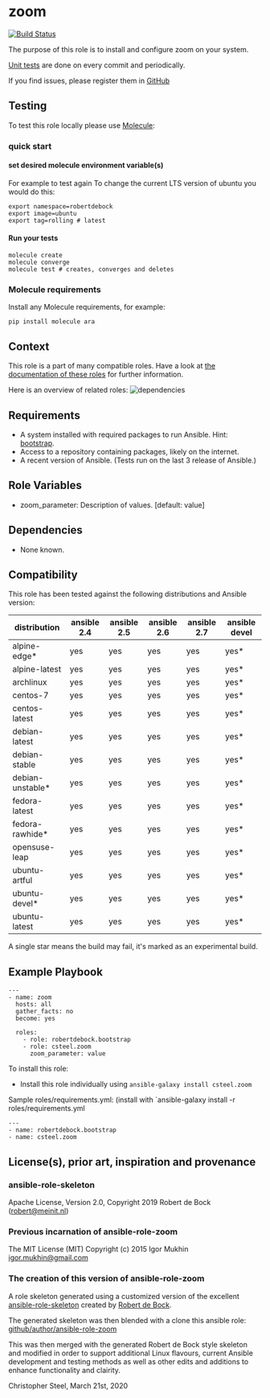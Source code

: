 zoom
=========

[![Build Status](https://travis-ci.org/csteel/ansible-role-zoom.svg?branch=master)](https://travis-ci.org/csteel/ansible-role-zoom)

The purpose of this role is to install and configure zoom on your system.

[Unit tests](https://travis-ci.org/csteel/ansible-role-zoom) are done on every commit and periodically.

If you find issues, please register them in [GitHub](https://github.com/csteel/ansible-role-zoom/issues)

## Testing

To test this role locally please use [Molecule](https://github.com/metacloud/molecule):

### quick start

#### set desired molecule environment variable(s)

For example to test again To change the current LTS version of ubuntu you would do this:

```shell
export namespace=robertdebock
export image=ubuntu
export tag=rolling # latest
```

#### Run your tests

```shell
molecule create
molecule converge
molecule test # creates, converges and deletes
```

### Molecule requirements

Install any Molecule requirements, for example:

```shell
pip install molecule ara
```

Context
--------
This role is a part of many compatible roles. Have a look at [the documentation of these roles](https://robertdebock.nl/) for further information.

Here is an overview of related roles:
![dependencies](https://raw.githubusercontent.com/robertdebock/drawings/artifacts/zoom.png "Dependency")

Requirements
------------

- A system installed with required packages to run Ansible. Hint: [bootstrap](https://galaxy.ansible.com/robertdebock/bootstrap).
- Access to a repository containing packages, likely on the internet.
- A recent version of Ansible. (Tests run on the last 3 release of Ansible.)

Role Variables
--------------

- zoom_parameter: Description of values. [default: value]

Dependencies
------------

- None known.

Compatibility
-------------

This role has been tested against the following distributions and Ansible version:

|distribution|ansible 2.4|ansible 2.5|ansible 2.6|ansible 2.7|ansible devel|
|------------|-----------|-----------|-----------|-----------|-------------|
|alpine-edge*|yes|yes|yes|yes|yes*|
|alpine-latest|yes|yes|yes|yes|yes*|
|archlinux|yes|yes|yes|yes|yes*|
|centos-7|yes|yes|yes|yes|yes*|
|centos-latest|yes|yes|yes|yes|yes*|
|debian-latest|yes|yes|yes|yes|yes*|
|debian-stable|yes|yes|yes|yes|yes*|
|debian-unstable*|yes|yes|yes|yes|yes*|
|fedora-latest|yes|yes|yes|yes|yes*|
|fedora-rawhide*|yes|yes|yes|yes|yes*|
|opensuse-leap|yes|yes|yes|yes|yes*|
|ubuntu-artful|yes|yes|yes|yes|yes*|
|ubuntu-devel*|yes|yes|yes|yes|yes*|
|ubuntu-latest|yes|yes|yes|yes|yes*|

A single star means the build may fail, it's marked as an experimental build.

Example Playbook
----------------

```
---
- name: zoom
  hosts: all
  gather_facts: no
  become: yes

  roles:
    - role: robertdebock.bootstrap
    - role: csteel.zoom
      zoom_parameter: value
```

To install this role:
- Install this role individually using `ansible-galaxy install csteel.zoom`

Sample roles/requirements.yml: (install with `ansible-galaxy install -r roles/requirements.yml
```
---
- name: robertdebock.bootstrap
- name: csteel.zoom
```

## License(s), prior art, inspiration and provenance

### ansible-role-skeleton

Apache License, Version 2.0, Copyright 2019 Robert de Bock (robert@meinit.nl)

### Previous incarnation of ansible-role-zoom

The MIT License (MIT) Copyright (c) 2015 Igor Mukhin <igor.mukhin@gmail.com>

### The creation of this version of ansible-role-zoom

A role skeleton generated using a customized version of the excellent
[ansible-role-skeleton](https://github.com/robertdebock/ansible-role-skeleton)
created by [Robert de Bock](https://robertdebock.nl/).

The generated skeleton was then blended with a clone this ansible role:
[github/author/ansible-role-zoom]((https://github.com/author/ansible-role-skeleton))

This was then merged with the generated Robert de Bock style skeleton and modified
in order to support additional Linux flavours, current Ansible development and
testing methods as well as other edits and additions to enhance functionality
and clairity.

Christopher Steel, March 21st, 2020
